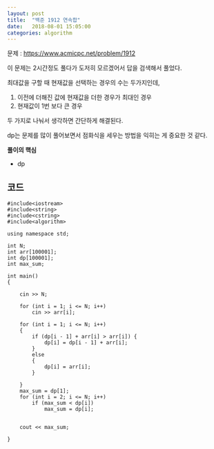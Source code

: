 ```yaml
---
layout: post
title:  "백준 1912 연속합"
date:   2018-08-01 15:05:00
categories: algorithm
---
```


문제 : <https://www.acmicpc.net/problem/1912>

이 문제는 2시간정도 풀다가 도저히 모르겠어서 답을 검색해서 풀었다. 

최대값을 구할 때 현재값을 선택하는 경우의 수는 두가지인데, 

1. 이전에 더해진 값에 현재값을 더한 경우가 최대인 경우
2. 현재값이 1번 보다 큰 경우 
 
두 가지로 나눠서 생각하면 간단하게 해결된다.

dp는 문제를 많이 풀어보면서 점화식을 세우는 방법을 익히는 게 중요한 것 같다. 

 

**풀이의 핵심**
 + dp


코드
--------

~~~
#include<iostream>
#include<string>
#include<cstring>
#include<algorithm>

using namespace std;

int N;
int arr[100001];
int dp[100001];
int max_sum;

int main()
{

	cin >> N;

	for (int i = 1; i <= N; i++)
		cin >> arr[i];

	for (int i = 1; i <= N; i++)
	{
		if (dp[i - 1] + arr[i] > arr[i]) {
			dp[i] = dp[i - 1] + arr[i];
		}
		else
		{
			dp[i] = arr[i];
		}

	}
	max_sum = dp[1];
	for (int i = 2; i <= N; i++)
		if (max_sum < dp[i])
			max_sum = dp[i];
	
	
	cout << max_sum;

}

~~~







